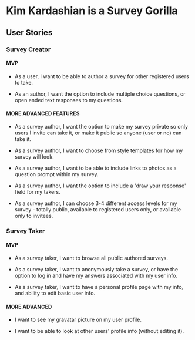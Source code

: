 # Kim Kardashian is a Survey Gorilla

## User Stories

### Survey Creator

#### MVP

* As a user, I want to be able to author a survey for other registered users to take.

* As an author, I want the option to include multiple choice questions, or open ended text responses to my questions.

#### MORE ADVANCED FEATURES

* As a survey author, I want the option to make my survey private so only users I invite can take it, or make it public so anyone (user or no)  can take it.
* As a survey author, I want to choose from style templates for how my survey will look.

* As a survey author, I want to be able to include links to photos as a question prompt within my survey.

* As a survey author, I want the option to include a 'draw your response' field for my takers.

* As a survey author, I can choose 3-4 different access levels for my survey - totally public, available to registered users only, or available only to invitees.

### Survey Taker

#### MVP

* As a survey taker, I want to browse all public authored surveys.


* As a survey taker, I want to anonymously take a survey, or have the option to log in and have my answers associated with my user info.

* As a survey taker, I want to have a personal profile page with my info, and ability to edit basic user info.

#### MORE ADVANCED

* I want to see my gravatar picture on my user profile.

* I want to be able to look at other users' profile info (without editing it).
